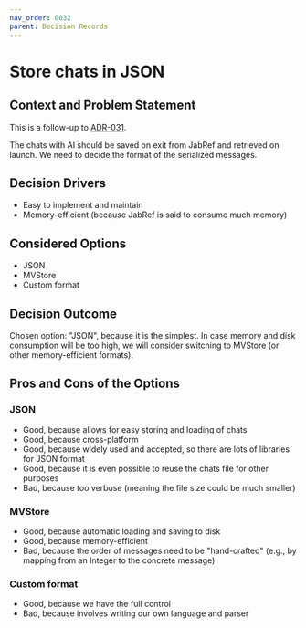 ```yaml
---
nav_order: 0032
parent: Decision Records
---
```

# Store chats in JSON

## Context and Problem Statement

This is a follow-up to [ADR-031](0031-store-chats-alongside-database.md).

The chats with AI should be saved on exit from JabRef and retrieved on launch. We need to decide the format of 
the serialized messages.

## Decision Drivers

* Easy to implement and maintain
* Memory-efficient (because JabRef is said to consume much memory)

## Considered Options

* JSON 
* MVStore
* Custom format

## Decision Outcome

Chosen option: "JSON", because it is the simplest.
In case memory and disk consumption will be too high, we will consider switching to MVStore (or other memory-efficient formats).

## Pros and Cons of the Options

### JSON

* Good, because allows for easy storing and loading of chats
* Good, because cross-platform
* Good, because widely used and accepted, so there are lots of libraries for JSON format
* Good, because it is even possible to reuse the chats file for other purposes
* Bad, because too verbose (meaning the file size could be much smaller)

### MVStore

* Good, because automatic loading and saving to disk
* Good, because memory-efficient
* Bad, because the order of messages need to be "hand-crafted" (e.g., by mapping from an Integer to the concrete message) 

### Custom format

* Good, because we have the full control
* Bad, because involves writing our own language and parser
